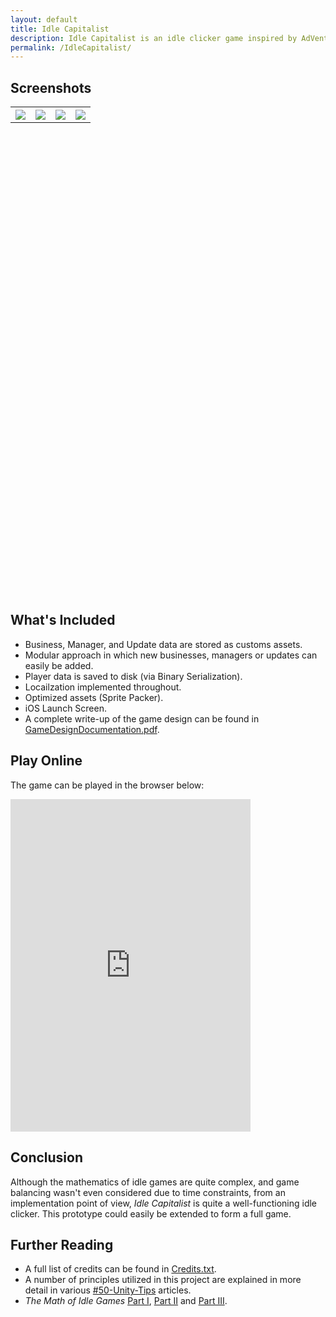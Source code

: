 ```yaml
---
layout: default
title: Idle Capitalist
description: Idle Capitalist is an idle clicker game inspired by AdVenture Capitalist in which the player invests funds into certain businesses to generate revenue.
permalink: /IdleCapitalist/
---
```


## [](#header-2)Screenshots

<table style="width:100%" height="20%" cellspacing="5" cellpadding="5">
  <tr>
    <th><img src="{{site.baseurl}}/assets/images/IdleCapitalist/screenshot1.png" style="width:25% height:100%"></th>
    <th><img src="{{site.baseurl}}/assets/images/IdleCapitalist/screenshot2.png" style="width:25% height:100%"></th> 
    <th><img src="{{site.baseurl}}/assets/images/IdleCapitalist/screenshot3.png" style="width:25% height:100%"></th>
    <th><img src="{{site.baseurl}}/assets/images/IdleCapitalist/screenshot4.png" style="width:25% height:100%"></th> 
  </tr>
</table>
<p></p>

## [](#header-2)What's Included

* Business, Manager, and Update data are stored as customs assets.
* Modular approach in which new businesses, managers or updates can easily be added.
* Player data is saved to disk (via Binary Serialization).
* Locailzation implemented throughout.
* Optimized assets (Sprite Packer).
* iOS Launch Screen.
* A complete write-up of the game design can be found in [GameDesignDocumentation.pdf](https://github.com/defuncart/game-in-a-week/blob/master/IdleCapitalist/GameDesignDocumentation.pdf).

## [](#header-2)Play Online

The game can be played in the browser below:

<iframe frameborder="0" src="https://itch.io/embed-upload/728620?color=808285" allowfullscreen="no" width="384" height="532"></iframe>
<p></p>

## [](#header-2)Conclusion

Although the mathematics of idle games are quite complex, and game balancing wasn't even considered due to time constraints, from an implementation point of view, *Idle Capitalist* is quite a well-functioning idle clicker. This prototype could easily be extended to form a full game.

## [](#header-2)Further Reading

* A full list of credits can be found in [Credits.txt](https://github.com/defuncart/game-in-a-week/blob/master/IdleCapitalist/Credits.txt).
* A number of principles utilized in this project are explained in more detail in various [#50-Unity-Tips](https://github.com/defuncart/50-unity-tips) articles.
* *The Math of Idle Games* [Part I](http://blog.kongregate.com/the-math-of-idle-games-part-i/), [Part II](http://blog.kongregate.com/the-math-of-idle-games-part-ii/) and [Part III](http://blog.kongregate.com/the-math-of-idle-games-part-iii/).